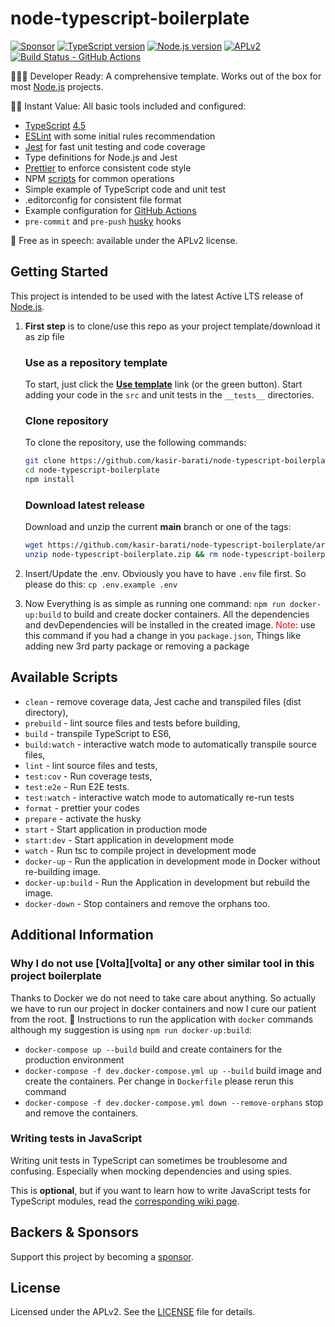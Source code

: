 # node-typescript-boilerplate

[![Sponsor][sponsor-badge]][sponsor]
[![TypeScript version][ts-badge]][typescript-4-5]
[![Node.js version][nodejs-badge]][nodejs]
[![APLv2][license-badge]][license]
[![Build Status - GitHub Actions][gha-badge]][gha-ci]

👩🏻‍💻 Developer Ready: A comprehensive template. Works out of the box for most [Node.js][nodejs] projects.

🏃🏽 Instant Value: All basic tools included and configured:

-   [TypeScript][typescript] [4.5][typescript-4-5]
-   [ESLint][eslint] with some initial rules recommendation
-   [Jest][jest] for fast unit testing and code coverage
-   Type definitions for Node.js and Jest
-   [Prettier][prettier] to enforce consistent code style
-   NPM [scripts](#available-scripts) for common operations
-   Simple example of TypeScript code and unit test
-   .editorconfig for consistent file format
-   Example configuration for [GitHub Actions][gh-actions]
-   `pre-commit` and `pre-push` [husky][husky] hooks

🤲 Free as in speech: available under the APLv2 license.

## Getting Started

This project is intended to be used with the latest Active LTS release of [Node.js][nodejs].

1. **First step** is to clone/use this repo as your project template/download it as zip file

    ### Use as a repository template

    To start, just click the **[Use template][repo-template-action]** link (or the green button). Start adding your code in the `src` and unit tests in the `__tests__` directories.

    ### Clone repository

    To clone the repository, use the following commands:

    ```sh
    git clone https://github.com/kasir-barati/node-typescript-boilerplate
    cd node-typescript-boilerplate
    npm install
    ```

    ### Download latest release

    Download and unzip the current **main** branch or one of the tags:

    ```sh
    wget https://github.com/kasir-barati/node-typescript-boilerplate/archive/main.zip -O node-typescript-boilerplate.zip
    unzip node-typescript-boilerplate.zip && rm node-typescript-boilerplate.zip
    ```

2. Insert/Update the .env. Obviously you have to have `.env` file first. So please do this: `cp .env.example .env`
3. Now Everything is as simple as running one command: `npm run docker-up:build` to build and create docker containers. All the dependencies and devDependencies will be installed in the created image. <span style="color: red">Note</span>: use this command if you had a change in you `package.json`, Things like adding new 3rd party package or removing a package

## Available Scripts

-   `clean` - remove coverage data, Jest cache and transpiled files (dist directory),
-   `prebuild` - lint source files and tests before building,
-   `build` - transpile TypeScript to ES6,
-   `build:watch` - interactive watch mode to automatically transpile source files,
-   `lint` - lint source files and tests,
-   `test:cov` - Run coverage tests,
-   `test:e2e` - Run E2E tests.
-   `test:watch` - interactive watch mode to automatically re-run tests
-   `format` - prettier your codes
-   `prepare` - activate the husky
-   `start` - Start application in production mode
-   `start:dev` - Start application in development mode
-   `watch` - Run tsc to compile project in development mode
-   `docker-up` - Run the application in development mode in Docker without re-building image.
-   `docker-up:build` - Run the Application in development but rebuild the image.
-   `docker-down` - Stop containers and remove the orphans too.

## Additional Information

### Why I do not use [Volta][volta] or any other similar tool in this project boilerplate

Thanks to Docker we do not need to take care about anything. So actually we have to run our project in docker containers and now I cure our patient from the root. :star_struck:
Instructions to run the application with `docker` commands although my suggestion is using `npm run docker-up:build`:

-   `docker-compose up --build` build and create containers for the production environment
-   `docker-compose -f dev.docker-compose.yml up --build` build image and create the containers. Per change in `Dockerfile` please rerun this command
-   `docker-compose -f dev.docker-compose.yml down --remove-orphans` stop and remove the containers.

### Writing tests in JavaScript

Writing unit tests in TypeScript can sometimes be troublesome and confusing. Especially when mocking dependencies and using spies.

This is **optional**, but if you want to learn how to write JavaScript tests for TypeScript modules, read the [corresponding wiki page][jest-wiki].

## Backers & Sponsors

Support this project by becoming a [sponsor][sponsor].

## License

Licensed under the APLv2. See the [LICENSE](https://github.com/kasir-barati/node-typescript-boilerplate/blob/main/LICENSE) file for details.

[ts-badge]: https://img.shields.io/badge/TypeScript-4.5-blue.svg
[nodejs-badge]: https://img.shields.io/badge/Node.js->=%2016.13-blue.svg
[nodejs]: https://nodejs.org/dist/latest-v14.x/docs/api/
[gha-badge]: https://github.com/kasir-barati/node-typescript-boilerplate/actions/workflows/nodejs.yml/badge.svg
[gha-ci]: https://github.com/kasir-barati/node-typescript-boilerplate/actions/workflows/nodejs.yml
[typescript]: https://www.typescriptlang.org/
[typescript-4-5]: https://www.typescriptlang.org/docs/handbook/release-notes/typescript-4-5.html
[license-badge]: https://img.shields.io/badge/license-APLv2-blue.svg
[license]: https://github.com/kasir-barati/node-typescript-boilerplate/blob/main/LICENSE
[sponsor-badge]: https://img.shields.io/badge/♥-Sponsor-fc0fb5.svg
[sponsor]: https://github.com/sponsors/kasir-barati
[jest]: https://facebook.github.io/jest/
[eslint]: https://github.com/eslint/eslint
[jest-wiki]: https://jestjs.io/docs/getting-started
[prettier]: https://prettier.io
[gh-actions]: https://github.com/features/actions
[repo-template-action]: https://github.com/kasir-barati/node-typescript-boilerplate/generate
[husky]: https://www.npmjs.com/package/husky
